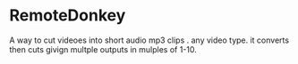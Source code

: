 # RemoteDonkey
A way to cut videoes into short audio mp3 clips . any video type. it converts then cuts givign multple outputs in mulples of 1-10.
